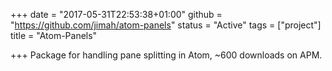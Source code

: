 +++
date = "2017-05-31T22:53:38+01:00"
github = "https://github.com/jimah/atom-panels"
status = "Active"
tags = ["project"]
title = "Atom-Panels"

+++
Package for handling pane splitting in Atom, ~600 downloads on APM.